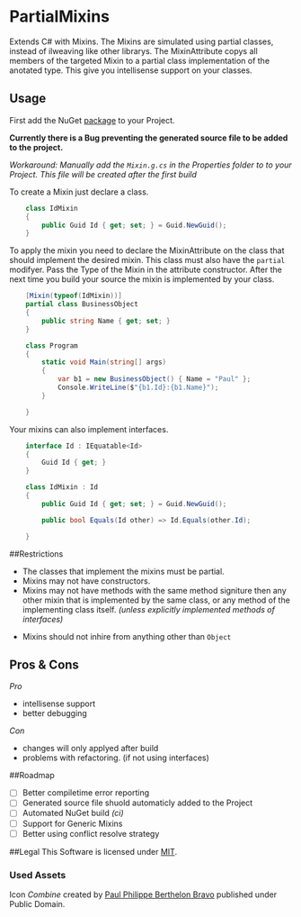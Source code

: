 # PartialMixins
Extends C# with Mixins. The Mixins are simulated using partial classes, instead of ilweaving like other
librarys. The MixinAttribute copys all members of the targeted Mixin to a partial class implementation
of the anotated type. This give you intellisense support on your classes.

## Usage

First add the NuGet [package](https://www.nuget.org/packages/PartialMixin/) to your Project.

**Currently there is a Bug preventing the generated source file to be added to the project.**

_Workaround: Manually add the ```Mixin.g.cs``` in the Properties folder to to your Project. This file will be created after the first build_

To create a Mixin just declare a class.

```c#
    class IdMixin
    {
        public Guid Id { get; set; } = Guid.NewGuid();
    }
```

To apply the mixin you need to declare the MixinAttribute on the class that should implement the desired
mixin. This class must also have the ```partial``` modifyer. Pass the Type of the Mixin in the attribute
constructor. After the next time you build your source the mixin is implemented by your class. 

```c#
    [Mixin(typeof(IdMixin))]
    partial class BusinessObject
    {
        public string Name { get; set; }
    }

    class Program
    {
        static void Main(string[] args)
        {
            var b1 = new BusinessObject() { Name = "Paul" };
            Console.WriteLine($"{b1.Id}:{b1.Name}");
        }

    }
```

Your mixins can also implement interfaces. 

```c#
    interface Id : IEquatable<Id>
    {
        Guid Id { get; }
    }

    class IdMixin : Id
    {
        public Guid Id { get; set; } = Guid.NewGuid();

        public bool Equals(Id other) => Id.Equals(other.Id);

    }
```
##Restrictions
+ The classes that implement the mixins must be partial. 
+ Mixins may not have constructors.
+ Mixins may not have methods with the same method signiture then any other mixin that is
implemented by the same class, or any method of the implementing class itself. _(unless explicitly
implemented methods of interfaces)_  
* Mixins should not inhire from anything other than ```Object```

## Pros & Cons

_Pro_
* intellisense support
* better debugging
 
_Con_
* changes will only applyed after build
* problems with refactoring. (if not using interfaces) 

##Roadmap
- [ ] Better compiletime error reporting
- [ ] Generated source file shuold automaticly added to the Project 
- [ ] Automated NuGet build _(ci)_
- [ ] Support for Generic Mixins
- [ ] Better using conflict resolve strategy

##Legal 
This Software is licensed under [MIT](https://tldrlegal.com/license/mit-license#summary).

### Used Assets
Icon *Combine* created by [Paul Philippe Berthelon Bravo](https://thenounproject.com/paulberthelon) published under Public Domain.
